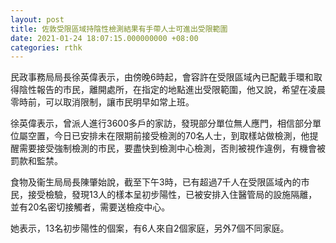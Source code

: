 ```yaml
---
layout: post
title: 佐敦受限區域持陰性檢測結果有手帶人士可進出受限範圍
date: 2021-01-24 18:07:15.000000000 +08:00
categories: rthk
---
```


民政事務局局長徐英偉表示，由傍晚6時起，會容許在受限區域內已配戴手環和取得陰性報告的市民，離開處所，在指定的地點進出受限範圍，他又說，希望在凌晨零時前，可以取消限制，讓市民明早如常上班。

徐英偉表示，曾派人進行3600多戶的家訪，發現部分單位無人應門，相信部分單位屬空置，今日已安排未在限期前接受檢測的70名人士，到取樣站做檢測，他提醒需要接受強制檢測的市民，要盡快到檢測中心檢測，否則被視作違例，有機會被罰款和監禁。

食物及衞生局局長陳肇始說，截至下午3時，已有超過7千人在受限區域內的市民，接受檢驗，發現13人的樣本呈初步陽性，已被安排入住醫管局的設施隔離，並有20名密切接觸者，需要送檢疫中心。

她表示，13名初步陽性的個案，有6人來自2個家庭，另外7個不同家庭。
